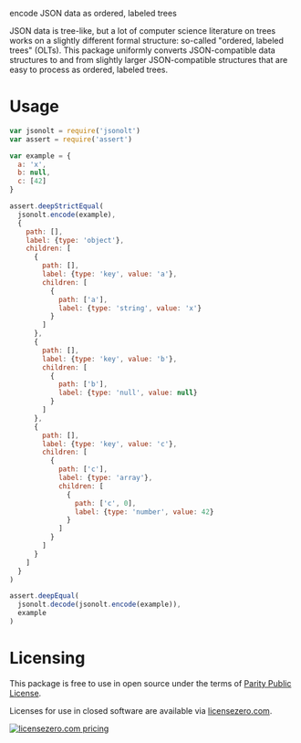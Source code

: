 encode JSON data as ordered, labeled trees

JSON data is tree-like, but a lot of computer science literature on trees works on a slightly different formal structure: so-called "ordered, labeled trees" (OLTs).  This package uniformly converts JSON-compatible data structures to and from slightly larger JSON-compatible structures that are easy to process as ordered, labeled trees.

# Usage

```javascript
var jsonolt = require('jsonolt')
var assert = require('assert')

var example = {
  a: 'x',
  b: null,
  c: [42]
}

assert.deepStrictEqual(
  jsonolt.encode(example),
  {
    path: [],
    label: {type: 'object'},
    children: [
      {
        path: [],
        label: {type: 'key', value: 'a'},
        children: [
          {
            path: ['a'],
            label: {type: 'string', value: 'x'}
          }
        ]
      },
      {
        path: [],
        label: {type: 'key', value: 'b'},
        children: [
          {
            path: ['b'],
            label: {type: 'null', value: null}
          }
        ]
      },
      {
        path: [],
        label: {type: 'key', value: 'c'},
        children: [
          {
            path: ['c'],
            label: {type: 'array'},
            children: [
              {
                path: ['c', 0],
                label: {type: 'number', value: 42}
              }
            ]
          }
        ]
      }
    ]
  }
)

assert.deepEqual(
  jsonolt.decode(jsonolt.encode(example)),
  example
)
```


# Licensing

This package is free to use in open source under the terms of [Parity Public License](./LICENSE).

Licenses for use in closed software are available via [licensezero.com](https://licensezero.com).

[![licensezero.com pricing](https://licensezero.com/projects/070801d5-59f1-46ed-bb38-f5aaaa459fb8/badge.svg)](https://licensezero.com/projects/070801d5-59f1-46ed-bb38-f5aaaa459fb8)
